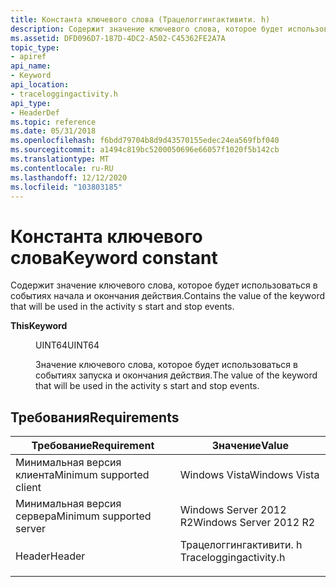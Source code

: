 ```yaml
---
title: Константа ключевого слова (Трацелоггингактивити. h)
description: Содержит значение ключевого слова, которое будет использоваться в событиях начала и окончания действия.
ms.assetid: DFD096D7-187D-4DC2-A502-C45362FE2A7A
topic_type:
- apiref
api_name:
- Keyword
api_location:
- traceloggingactivity.h
api_type:
- HeaderDef
ms.topic: reference
ms.date: 05/31/2018
ms.openlocfilehash: f6bdd79704b8d9d43570155edec24ea569fbf040
ms.sourcegitcommit: a1494c819bc5200050696e66057f1020f5b142cb
ms.translationtype: MT
ms.contentlocale: ru-RU
ms.lasthandoff: 12/12/2020
ms.locfileid: "103803185"
---
```

# <a name="keyword-constant"></a><span data-ttu-id="23d90-103">Константа ключевого слова</span><span class="sxs-lookup"><span data-stu-id="23d90-103">Keyword constant</span></span>

<span data-ttu-id="23d90-104">Содержит значение ключевого слова, которое будет использоваться в событиях начала и окончания действия.</span><span class="sxs-lookup"><span data-stu-id="23d90-104">Contains the value of the keyword that will be used in the activity s start and stop events.</span></span>

<dl> <dt>

<span data-ttu-id="23d90-105"><span id="Keyword"></span><span id="keyword"></span><span id="KEYWORD"></span>**This**</span><span class="sxs-lookup"><span data-stu-id="23d90-105"><span id="Keyword"></span><span id="keyword"></span><span id="KEYWORD"></span>**Keyword**</span></span>
</dt> <dd> <dl> <dt>

<span data-ttu-id="23d90-106">UINT64</span><span class="sxs-lookup"><span data-stu-id="23d90-106">UINT64</span></span>
</dt> <dt>



<span data-ttu-id="23d90-107">Значение ключевого слова, которое будет использоваться в событиях запуска и окончания действия.</span><span class="sxs-lookup"><span data-stu-id="23d90-107">The value of the keyword that will be used in the activity s start and stop events.</span></span>


</dt> </dl> </dd> </dl>

## <a name="requirements"></a><span data-ttu-id="23d90-108">Требования</span><span class="sxs-lookup"><span data-stu-id="23d90-108">Requirements</span></span>



| <span data-ttu-id="23d90-109">Требование</span><span class="sxs-lookup"><span data-stu-id="23d90-109">Requirement</span></span> | <span data-ttu-id="23d90-110">Значение</span><span class="sxs-lookup"><span data-stu-id="23d90-110">Value</span></span> |
|-------------------------------------|---------------------------------------------------------------------------------------------------|
| <span data-ttu-id="23d90-111">Минимальная версия клиента</span><span class="sxs-lookup"><span data-stu-id="23d90-111">Minimum supported client</span></span><br/> | <span data-ttu-id="23d90-112">Windows Vista</span><span class="sxs-lookup"><span data-stu-id="23d90-112">Windows Vista</span></span><br/>                                                                          |
| <span data-ttu-id="23d90-113">Минимальная версия сервера</span><span class="sxs-lookup"><span data-stu-id="23d90-113">Minimum supported server</span></span><br/> | <span data-ttu-id="23d90-114">Windows Server 2012 R2</span><span class="sxs-lookup"><span data-stu-id="23d90-114">Windows Server 2012 R2</span></span><br/>                                                                 |
| <span data-ttu-id="23d90-115">Header</span><span class="sxs-lookup"><span data-stu-id="23d90-115">Header</span></span><br/>                   | <dl> <span data-ttu-id="23d90-116"><dt>Трацелоггингактивити. h</dt></span><span class="sxs-lookup"><span data-stu-id="23d90-116"><dt>Traceloggingactivity.h</dt></span></span> </dl> |



 

 






